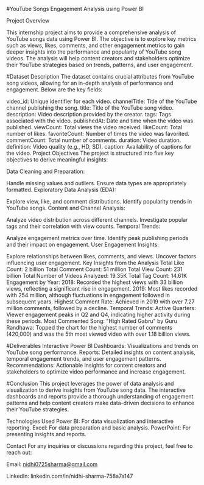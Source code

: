 #YouTube Songs Engagement Analysis using Power BI



Project Overview

This internship project aims to provide a comprehensive analysis of YouTube songs data using Power BI. The objective is to explore key metrics such as views, likes, comments, and other engagement metrics to gain deeper insights into the performance and popularity of YouTube song videos. The analysis will help content creators and stakeholders optimize their YouTube strategies based on trends, patterns, and user engagement.

#Dataset Description
The dataset contains crucial attributes from YouTube song videos, allowing for an in-depth analysis of performance and engagement. Below are the key fields:

video_id: Unique identifier for each video.
channelTitle: Title of the YouTube channel publishing the song.
title: Title of the YouTube song video.
description: Video description provided by the creator.
tags: Tags associated with the video.
publishedAt: Date and time when the video was published.
viewCount: Total views the video received.
likeCount: Total number of likes.
favoriteCount: Number of times the video was favorited.
commentCount: Total number of comments.
duration: Video duration.
definition: Video quality (e.g., HD, SD).
caption: Availability of captions for the video.
Project Objectives
The project is structured into five key objectives to derive meaningful insights:

Data Cleaning and Preparation:

Handle missing values and outliers.
Ensure data types are appropriately formatted.
Exploratory Data Analysis (EDA):

Explore view, like, and comment distributions.
Identify popularity trends in YouTube songs.
Content and Channel Analysis:

Analyze video distribution across different channels.
Investigate popular tags and their correlation with view counts.
Temporal Trends:

Analyze engagement metrics over time.
Identify peak publishing periods and their impact on engagement.
User Engagement Insights:

Explore relationships between likes, comments, and views.
Uncover factors influencing user engagement.
Key Insights from the Analysis
Total Like Count: 2 billion
Total Comment Count: 51 million
Total View Count: 231 billion
Total Number of Videos Analyzed: 19.35K
Total Tag Count: 14.61K
Engagement by Year:
2018: Recorded the highest views with 33 billion views, reflecting a significant rise in engagement.
2019: Most likes recorded with 254 million, although fluctuations in engagement followed in subsequent years.
Highest Comment Rate: Achieved in 2019 with over 7.27 million comments, followed by a decline.
Temporal Trends:
Active Quarters: Viewer engagement peaks in Q2 and Q4, indicating higher activity during these periods.
Most Commented Song:
"High Rated Gabru" by Guru Randhawa: Topped the chart for the highest number of comments (420,000) and was the 5th most viewed video with over 1.18 billion views.

#Deliverables
Interactive Power BI Dashboards: Visualizations and trends on YouTube song performance.
Reports: Detailed insights on content analysis, temporal engagement trends, and user engagement patterns.
Recommendations: Actionable insights for content creators and stakeholders to optimize video performance and increase engagement.

#Conclusion
This project leverages the power of data analysis and visualization to derive insights from YouTube song data. The interactive dashboards and reports provide a thorough understanding of engagement patterns and help content creators make data-driven decisions to enhance their YouTube strategies.

Technologies Used
Power BI: For data visualization and interactive reporting.
Excel: For data preparation and basic analysis.
PowerPoint: For presenting insights and reports.


Contact
For any inquiries or discussions regarding this project, feel free to reach out:

Email: nidhi0725sharma@gmail.com

LinkedIn: linkedin.com/in/nidhi-sharma-758a7a147
